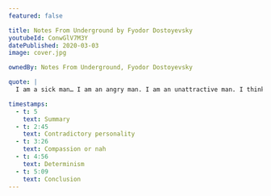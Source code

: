 ```yaml
---
featured: false

title: Notes From Underground by Fyodor Dostoyevsky
youtubeId: ConwGlV7M3Y
datePublished: 2020-03-03
image: cover.jpg

ownedBy: Notes From Underground, Fyodor Dostoyevsky

quote: |
  I am a sick man… I am an angry man. I am an unattractive man. I think there is something wrong with my liver.

timestamps:
  - t: 5
    text: Summary
  - t: 2:45
    text: Contradictory personality
  - t: 3:26
    text: Compassion or nah
  - t: 4:56
    text: Determinism
  - t: 5:09
    text: Conclusion
---
```

